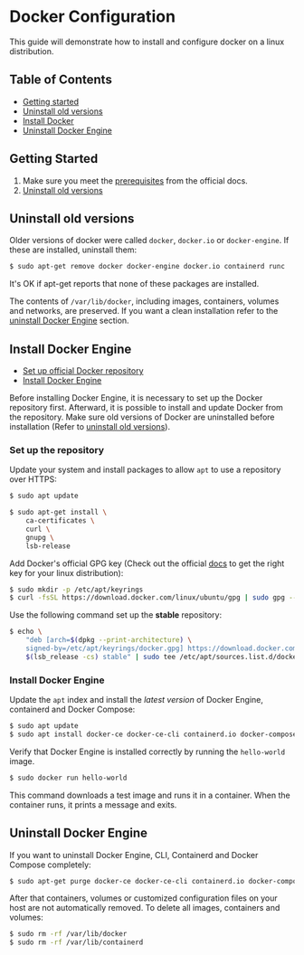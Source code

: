 # Docker Configuration

This guide will demonstrate how to install and configure docker on a linux distribution.

## Table of Contents

- [Getting started](#getting-started)
- [Uninstall old versions](#uninstall-old-versions)
- [Install Docker](#install-docker-engine)
- [Uninstall Docker Engine](#uninstall-docker-engine)

## Getting Started

1. Make sure you meet the [prerequisites](https://docs.docker.com/engine/install/ubuntu/#prerequisites) from the official docs.
2. [Uninstall old versions](#uninstall-old-versions)

## Uninstall old versions

Older versions of docker were called `docker`, `docker.io` or `docker-engine`. If these are installed, uninstall them:

```bash
$ sudo apt-get remove docker docker-engine docker.io containerd runc
```

It's OK if apt-get reports that none of these packages are installed.

The contents of `/var/lib/docker`, including images, containers, volumes and networks, are preserved. If you want a clean installation refer to the [uninstall Docker Engine](#uninstall-docker-engine) section.

## Install Docker Engine

- [Set up official Docker repository](#set-up-the-repository)
- [Install Docker Engine](#install-docker-engine)

Before installing Docker Engine, it is necessary to set up the Docker repository first. Afterward, it is possible to install and update Docker from the repository.
Make sure old versions of Docker are uninstalled before installation (Refer to [uninstall old versions](#uninstall-old-versions)).

### **Set up the repository**

Update your system and install packages to allow `apt` to use a repository over HTTPS:

```bash
$ sudo apt update

$ sudo apt-get install \
    ca-certificates \
    curl \
    gnupg \
    lsb-release
```

Add Docker's official GPG key (Check out the official [docs](https://docs.docker.com/engine/install/#server) to get the right key for your linux distribution):

```bash
$ sudo mkdir -p /etc/apt/keyrings
$ curl -fsSL https://download.docker.com/linux/ubuntu/gpg | sudo gpg --dearmor -o /etc/apt/keyrings/docker.gpg
```

Use the following command set up the **stable** repository:

```bash
$ echo \
    "deb [arch=$(dpkg --print-architecture) \
    signed-by=/etc/apt/keyrings/docker.gpg] https://download.docker.com/linux/ubuntu \
    $(lsb_release -cs) stable" | sudo tee /etc/apt/sources.list.d/docker.list > /dev/null
```

### **Install Docker Engine**

Update the `apt` index and install the _latest version_ of Docker Engine, containerd and Docker Compose:

```bash
$ sudo apt update
$ sudo apt install docker-ce docker-ce-cli containerd.io docker-compose-plugin
```

Verify that Docker Engine is installed correctly by running the `hello-world` image.

```bash
$ sudo docker run hello-world
```

This command downloads a test image and runs it in a container. When the container runs, it prints a message and exits.

## Uninstall Docker Engine

If you want to uninstall Docker Engine, CLI, Containerd and Docker Compose completely:

```bash
$ sudo apt-get purge docker-ce docker-ce-cli containerd.io docker-compose-plugin
```

After that containers, volumes or customized configuration files on your host are not automatically removed. To delete all images, containers and volumes:

```bash
$ sudo rm -rf /var/lib/docker
$ sudo rm -rf /var/lib/containerd
```

